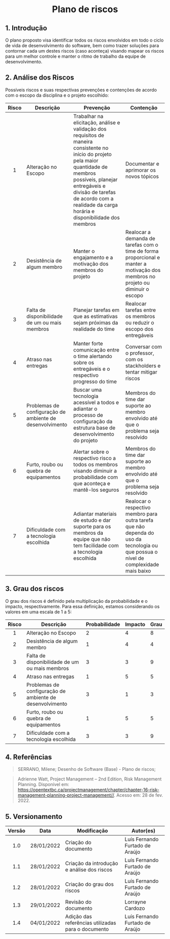 # <center> Plano de riscos

## 1. Introdução

O plano proposto visa identificar todos os riscos envolvidos em todo o ciclo de vida de desenvolvimento do software, bem como trazer soluções para contornar cada um destes riscos (caso aconteça) visando mapear os riscos para um melhor controle e manter o ritmo de trabalho da equipe de desenvolvimento.


## 2. Análise dos Riscos
Possíveis riscos e suas respectivas prevenções e contenções de acordo com o escopo da disciplina e o projeto escolhido:

| Risco | Descrição       | Prevenção          | Contenção           |
| :----: | ---------- | -------------------- | --------------- |
|  1  | Alteração no Escopo | Trabalhar na elicitação, análise e validação dos requisitos de maneira consistente no início do projeto pela maior quantidade de membros possíveis, planejar entregáveis e divisão de tarefas de acordo com a realidade da carga horária e disponibilidade dos membros | Documentar e aprimorar os novos tópicos
|  2  | Desistência de algum membro | Manter o engajamento e a motivação dos membros do projeto | Realocar a demanda de tarefas com o time de forma proporcional e manter a motivação dos membros no projeto ou diminuir o escopo |
|  3  | Falta de disponibilidade de um ou mais membros | Planejar tarefas em que as estimativas sejam próximas da realidade do time | Realocar tarefas entre os membros ou reduzir o escopo dos entregáveis
|  4  | Atraso nas entregas | Manter forte comunicação entre o time alertando sobre os entregáveis e o respectivo progresso do time  | Conversar com o professor, com os stackholders e tentar mitigar riscos
|  5  | Problemas de configuração de ambiente de desenvolvimento | Buscar uma tecnologia acessível a todos e adiantar o processo de configuração da estrutura base de desenvolvimento do projeto | Membros do time dar suporte ao membro envolvido até que o problema seja resolvido
|  6  | Furto, roubo ou quebra de equipamentos | Alertar sobre o respectivo risco a todos os membros visando diminuir a probabilidade com que aconteça e mantê-los seguros | Membros do time dar suporte ao membro envolvido até que o problema seja resolvido
|  7  | Dificuldade com a tecnologia escolhida | Adiantar materiais de estudo e dar suporte para os membros da equipe que não tem facilidade com a tecnologia escolhida | Realocar o respectivo membro para outra tarefa que não dependa do uso da tecnologia ou que possua o nível de complexidade mais baixo 


## 3. Grau dos riscos
O grau dos riscos é definido pela multiplicação da probabilidade e o impacto, respectivamente. Para essa definição, estamos considerando os valores em uma escala de 1 a 5:

| Risco | Descrição       | Probabilidade          | Impacto        | Grau
| :----: | ---------- | -------------------- | --------------- | -----------
|  1  | Alteração no Escopo | 2 | 4 | 8 |
|  2  | Desistência de algum membro | 1 | 4 | 4 |
|  3  | Falta de disponibilidade de um ou mais membros | 3 | 3 | 9 |
|  4  | Atraso nas entregas | 1 | 5 | 5 |
|  5  | Problemas de configuração de ambiente de desenvolvimento | 3 | 1 | 3 |
|  6  | Furto, roubo ou quebra de equipamentos | 1 | 5 | 5 |
|  7  | Dificuldade com a tecnologia escolhida | 3 | 3 | 9 |


## 4. Referências

> SERRANO, Milene; Desenho de Software (Base) - Plano de riscos;

> Adrienne Watt, Project Management – 2nd Edition, Risk Management Planning. Disponível em: https://opentextbc.ca/projectmanagement/chapter/chapter-16-risk-management-planning-project-management//. Acesso em: 28 de fev. 2022.


## 5. Versionamento

| Versão | Data       | Modificação          | Autor(es)           |
| :----: | ---------- | -------------------- | --------------- |
|  1.0   | 28/01/2022 | Criação do documento | Luís Fernando Furtado de Araújo |
|  1.1   | 28/01/2022 | Criação da introdução e análise dos riscos | Luís Fernando Furtado de Araújo |
|  1.2   | 28/01/2022 | Criação do grau dos riscos | Luís Fernando Furtado de Araújo |
| 1.3 | 29/01/2022 | Revisão do documento | Lorrayne Cardozo |
|  1.4  | 04/01/2022 | Adição das referências utilizadas para o documento | Luís Fernando Furtado de Araújo |